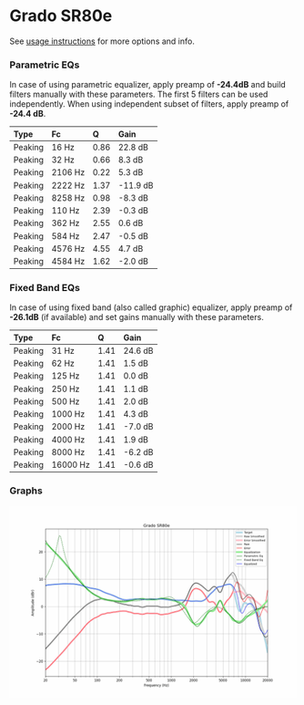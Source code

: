 # Grado SR80e
See [usage instructions](https://github.com/jaakkopasanen/AutoEq#usage) for more options and info.

### Parametric EQs
In case of using parametric equalizer, apply preamp of **-24.4dB** and build filters manually
with these parameters. The first 5 filters can be used independently.
When using independent subset of filters, apply preamp of **-24.4 dB**.

| Type    | Fc      |    Q | Gain     |
|:--------|:--------|:-----|:---------|
| Peaking | 16 Hz   | 0.86 | 22.8 dB  |
| Peaking | 32 Hz   | 0.66 | 8.3 dB   |
| Peaking | 2106 Hz | 0.22 | 5.3 dB   |
| Peaking | 2222 Hz | 1.37 | -11.9 dB |
| Peaking | 8258 Hz | 0.98 | -8.3 dB  |
| Peaking | 110 Hz  | 2.39 | -0.3 dB  |
| Peaking | 362 Hz  | 2.55 | 0.6 dB   |
| Peaking | 584 Hz  | 2.47 | -0.5 dB  |
| Peaking | 4576 Hz | 4.55 | 4.7 dB   |
| Peaking | 4584 Hz | 1.62 | -2.0 dB  |

### Fixed Band EQs
In case of using fixed band (also called graphic) equalizer, apply preamp of **-26.1dB**
(if available) and set gains manually with these parameters.

| Type    | Fc       |    Q | Gain    |
|:--------|:---------|:-----|:--------|
| Peaking | 31 Hz    | 1.41 | 24.6 dB |
| Peaking | 62 Hz    | 1.41 | 1.5 dB  |
| Peaking | 125 Hz   | 1.41 | 0.0 dB  |
| Peaking | 250 Hz   | 1.41 | 1.1 dB  |
| Peaking | 500 Hz   | 1.41 | 2.0 dB  |
| Peaking | 1000 Hz  | 1.41 | 4.3 dB  |
| Peaking | 2000 Hz  | 1.41 | -7.0 dB |
| Peaking | 4000 Hz  | 1.41 | 1.9 dB  |
| Peaking | 8000 Hz  | 1.41 | -6.2 dB |
| Peaking | 16000 Hz | 1.41 | -0.6 dB |

### Graphs
![](./Grado%20SR80e.png)